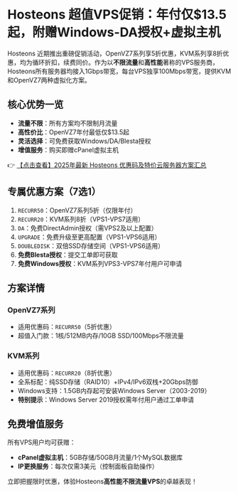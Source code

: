 # Hosteons 超值VPS促销：年付仅$13.5起，附赠Windows-DA授权+虚拟主机

Hosteons 近期推出重磅促销活动，OpenVZ7系列享5折优惠，KVM系列享8折优惠，均为循环折扣，续费同价。作为以**不限流量**和**高性能**著称的VPS服务商，Hosteons所有服务器均接入1Gbps带宽，每台VPS独享100Mbps带宽，提供KVM和OpenVZ7两种虚拟化方案。

## 核心优势一览
- **流量不限**：所有方案均不限制月流量
- **高性价比**：OpenVZ7年付最低仅$13.5起
- **灵活选择**：可免费获取Windows/DA/Blesta授权
- **增值服务**：购买即赠cPanel虚拟主机

👉 [【点击查看】2025年最新 Hosteons 优惠码及特价云服务器方案汇总](https://bit.ly/hosteons)

## 专属优惠方案（7选1）
1. `RECURR50`：OpenVZ7系列5折（仅限年付）
2. `RECURR20`：KVM系列8折（VPS1-VPS7适用）
3. `DA`：免费DirectAdmin授权（需VPS2及以上配置）
4. `UPGRADE`：免费升级至更高配置（VPS1-VPS6适用）
5. `DOUBLEDISK`：双倍SSD存储空间（VPS1-VPS6适用）
6. **免费Blesta授权**：提交工单即可获取
7. **免费Windows授权**：KVM系列VPS3-VPS7年付用户可申请

## 方案详情
### OpenVZ7系列
- 适用优惠码：`RECURR50`（5折优惠）
- 超值入门款：1核/512MB内存/10GB SSD/100Mbps不限流量

### KVM系列
- 适用优惠码：`RECURR20`（8折优惠）
- 全系标配：纯SSD存储（RAID10）+IPv4/IPv6双栈+20Gbps防御
- Windows支持：1.5GB内存起可安装Windows Server（2003-2019）
- **特别提示**：Windows Server 2019授权需年付用户通过工单申请

## 免费增值服务
所有VPS用户均可获赠：
- **cPanel虚拟主机**：5GB存储/50GB月流量/1个MySQL数据库
- **IP更换服务**：每次仅需3美元（控制面板自助操作）

立即把握限时优惠，体验Hosteons**高性能不限流量VPS**的卓越表现！